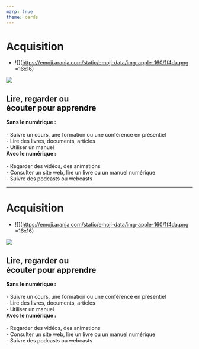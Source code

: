 ```yaml
---
marp: true
theme: cards
---
```


# Acquisition
- ![](https://emoji.aranja.com/static/emoji-data/img-apple-160/1f4da.png =16x16)

![](https://minio.apps.education.fr/codimd-prod/uploads/upload_58423682ba6c2510f2af9e600d49522e.jpeg)

## Lire, regarder ou<br> écouter pour apprendre

<span style="break-after:column!important; display:block">**Sans le numérique :** <br><br>- Suivre un cours, une formation ou une conférence en présentiel<br>- Lire des livres, documents, articles<br>- Utiliser un manuel</span>**Avec le numérique :**<br><br>- Regarder des vidéos, des animations<br> - Consulter un site web, lire un livre ou un manuel numérique<br>- Suivre des podcasts ou webcasts

---

# Acquisition
- ![](https://emoji.aranja.com/static/emoji-data/img-apple-160/1f4da.png =16x16)

![](https://minio.apps.education.fr/codimd-prod/uploads/upload_58423682ba6c2510f2af9e600d49522e.jpeg)

## Lire, regarder ou<br> écouter pour apprendre

<span style="break-after:column!important; display:block">**Sans le numérique :** <br><br>- Suivre un cours, une formation ou une conférence en présentiel<br>- Lire des livres, documents, articles<br>- Utiliser un manuel</span>**Avec le numérique :**<br><br>- Regarder des vidéos, des animations<br> - Consulter un site web, lire un livre ou un manuel numérique<br>- Suivre des podcasts ou webcasts